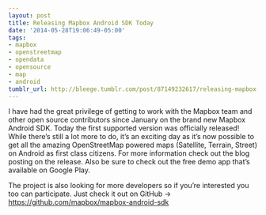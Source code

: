 ```yaml
---
layout: post
title: Releasing Mapbox Android SDK Today
date: '2014-05-28T19:06:49-05:00'
tags:
- mapbox
- openstreetmap
- opendata
- opensource
- map
- android
tumblr_url: http://bleege.tumblr.com/post/87149232617/releasing-mapbox-android-sdk-today
---
```

I have had the great privilege of getting to work with the Mapbox team and other open source contributors since January on the brand new Mapbox Android SDK.  Today the first supported version was officially released!  While there’s still a lot more to do, it’s an exciting day as it’s now possible to get all the amazing OpenStreetMap powered maps (Satellite, Terrain, Street) on Android as first class citizens.  For more information check out the blog posting on the release.  Also be sure to check out the free demo app that’s available on Google Play.

The project is also looking for more developers so if you’re interested you too can participate.  Just check it out on GitHub -> https://github.com/mapbox/mapbox-android-sdk
